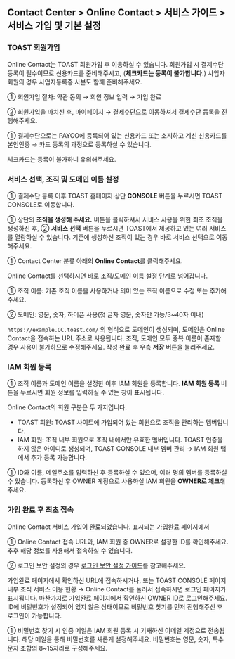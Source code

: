 ## Contact Center > Online Contact > 서비스 가이드 > 서비스 가입 및 기본 설정 

### TOAST 회원가입

Online Contact는 TOAST 회원가입 후 이용하실 수 있습니다. 
회원가입 시 결제수단 등록이 필수이므로 신용카드를 준비해주시고, 
(**체크카드는 등록이 불가합니다.**) 사업자 회원의 경우 사업자등록증 사본도 함께 준비해주세요.

[](http://static.toastoven.net/prod_contact_center/1.3.1-(1))
[](http://static.toastoven.net/prod_contact_center/1.3.1–(2))

① 회원가입 절차: 약관 동의 → 회원 정보 입력 → 가입 완료

② 회원가입을 마치신 후, 마이페이지 → 결제수단으로 이동하셔서 결제수단 등록을 진행해주세요.

[](http://static.toastoven.net/prod_contact_center/1.3.1-(3))

① 결제수단으로는 PAYCO에 등록되어 있는 신용카드 또는 소지하고 계신 신용카드를 본인인증 → 카드 등록의 과정으로 등록하실 수 있습니다.

체크카드는 등록이 불가하니 유의해주세요.


### 서비스 선택, 조직 및 도메인 이름 설정

[](http://static.toastoven.net/prod_contact_center/1.3.2-(1))
① 결제수단 등록 이후 TOAST 홈페이지 상단 **CONSOLE** 버튼을 누르시면 TOAST CONSOLE로 이동합니다. 

[](http://static.toastoven.net/prod_contact_center/1.3.2-(2))
① 상단의 **조직을 생성해 주세요.** 버튼을 클릭하셔서 서비스 사용을 위한 최초 조직을 생성하신 후, ② **서비스 선택** 버튼을 누르시면 TOAST에서 제공하고 있는 여러 서비스를 열람하실 수 있습니다. 
기존에 생성하신 조직이 있는 경우 바로 서비스 선택으로 이동해주세요.

[](http://static.toastoven.net/prod_contact_center/1.3.2-(3))

① Contact Center 분류 아래의 **Online Contact**를 클릭해주세요. 

Online Contact를 선택하시면 바로 조직/도메인 이름 설정 단계로 넘어갑니다.

[](http://static.toastoven.net/prod_contact_center/1.3.2-(4))

① 조직 이름: 기존 조직 이름을 사용하거나 의미 있는 조직 이름으로 수정 또는 추가해주세요.

② 도메인: 영문, 숫자, 하이픈 사용(첫 글자 영문, 숫자만 가능/3~40자 이내)

`https://example.OC.toast.com/` 의 형식으로 도메인이 생성되며, 도메인은 Online Contact을 접속하는 URL 주소로 사용됩니다.
조직, 도메인 모두 중복 이름이 존재할 경우 사용이 불가하므로 수정해주세요. 작성 완료 후 우측 **저장** 버튼을 눌러주세요.



### IAM 회원 등록

[](http://static.toastoven.net/prod_contact_center/1.3.3-(1))

① 조직 이름과 도메인 이름을 설정한 이후 IAM 회원을 등록합니다. **IAM 회원 등록** 버튼을 누르시면 회원 정보를 입력하실 수 있는 창이 표시됩니다.

Online Contact의 회원 구분은 두 가지입니다. 
* TOAST 회원: TOAST 사이트에 가입되어 있는 회원으로 조직을 관리하는 멤버입니다.
* IAM 회원: 조직 내부 회원으로 조직 내에서만 유효한 멤버입니다. TOAST 인증을 하지 않은 아이디로 생성되며, TOAST CONSOLE 내부 멤버 관리 → IAM 회원 탭에서 추가 등록 가능합니다.

[](http://static.toastoven.net/prod_contact_center/1.3.3-(2))

① ID와 이름, 메일주소를 입력하신 후 등록하실 수 있으며, 여러 명의 멤버를 등록하실 수 있습니다. 등록하신 후 OWNER 계정으로 사용하실 IAM 회원을 **OWNER로 체크**해주세요.

### 가입 완료 후 최초 접속

[](http://static.toastoven.net/prod_contact_center/1.3.4-(1))

Online Contact 서비스 가입이 완료되었습니다. 표시되는 가입완료 페이지에서 

① Online Contact 접속 URL과, IAM 회원 중 OWNER로 설정한 ID를 확인해주세요. 추후 해당 정보를 사용해서 접속하실 수 있습니다.

② 로그인 보안 설정의 경우 [로그인 보안 설정 가이드](https://docs.toast.com/ko/TOAST/ko/console-guide/#iam)를 참고해주세요. 

가입완료 페이지에서 확인하신 URL에 접속하시거나, 또는 TOAST CONSOLE 페이지 내부 조직 서비스 이용 현황 → Online Contact를 눌러서 접속하시면 로그인 페이지가 표시됩니다. 
마찬가지로 가입완료 페이지에서 확인하신 OWNER ID로 로그인해주세요. ID에 비밀번호가 설정되어 있지 않은 상태이므로 비밀번호 찾기를 먼저 진행해주신 후 로그인이 가능합니다.

[](http://static.toastoven.net/prod_contact_center/1.3.4-(2))

① 비밀번호 찾기 시 인증 메일은 IAM 회원 등록 시 기재하신 이메일 계정으로 전송됩니다. 해당 메일을 통해 비밀번호를 새롭게 설정해주세요.
비밀번호는 영문, 숫자, 특수문자 조합의 8~15자리로 구성해주세요.
